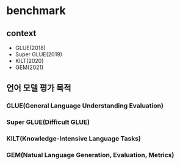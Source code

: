 # benchmark

## context

- GLUE(2018)
- Super GLUE(2019)
- KILT(2020)
- GEM(2021)

## 언어 모델 평가 목적

### GLUE(General Language Understanding Evaluation)

### Super GLUE(Difficult GLUE)

### KILT(Knowledge-Intensive Language Tasks)

### GEM(Natual Language Generation, Evaluation, Metrics)
